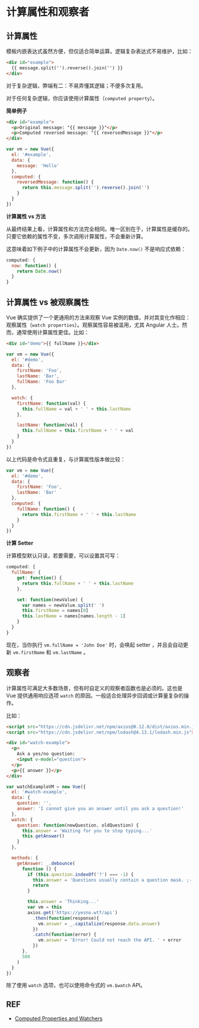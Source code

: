 # 计算属性和观察者

## 计算属性

模板内嵌表达式虽然方便，但仅适合简单运算。逻辑复杂表达式不易维护，比如：

```html
<div id="example">
  {{ message.split('').reverse().join('') }}
</div>
```

对于复杂逻辑，弊端有二：不易弄懂其逻辑；不便多次复用。

对于任何复杂逻辑，你应该使用计算属性（`computed property`）。

**简单例子**

```html
<div id="example">
  <p>Original message: "{{ message }}"</p>
  <p>Computed reversed message: "{{ reversedMessage }}"</p>
</div>
```

```js
var vm = new Vue({
  el: '#example',
  data: {
    message: 'Hello'
  },
  computed: {
    reversedMessage: function() {
      return this.message.split('').reverse().join('')
    }
  }
})
```

**计算属性 vs 方法**

从最终结果上看，计算属性和方法完全相同。唯一区别在于，计算属性是缓存的。只要它依赖的属性不变，多次调用计算属性，不会重新计算。

这意味着如下例子中的计算属性不会更新，因为 `Date.now()` 不是响应式依赖：

```js
computed: {
  now: function() {
    return Date.now()
  }
}
```

## **计算属性 vs 被观察属性**

Vue 确实提供了一个更通用的方法来观察 Vue 实例的数值，并对其变化作相应：观察属性（`watch properties`）。观察属性容易被滥用，尤其 Angular 人士。然而，通常使用计算属性更佳。比如：

```html
<div id="demo">{{ fullName }}</div>
```

```js
var vm = new Vue({
  el: '#demo',
  data: {
    firstName: 'Foo',
    lastName: 'Bar',
    fullName: 'Foo Bar'
  }, 

  watch: {
    firstName: function(val) {
      this.fullName = val + ' ' + this.lastName
    },

    lastName: function(val) {
      this.fullName = this.firstName + ' ' + val
    }
  }
})
```

以上代码是命令式且重复，与计算属性版本做比较：

```js
var vm = new Vue({
  el: '#demo',
  data: {
    firstName: 'Foo',
    lastName: 'Bar'
  },
  computed: {
    fullName: function() {
      return this.firstName + ' ' + this.lastName
    }
  }
})
```

**计算 Setter**

计算模型默认只读，若要需要，可以设置其可写：

```js
computed: {
  fullName: {
    get: function() {
      return this.fullName + ' ' + this.lastName
    },

    set: function(newValue) {
      var names = newValue.split(' ')
      this.firstName = names[0]
      this.lastName = names[names.length - 1]
    }
  }
}
```

现在，当你执行 `vm.fullName = 'John Doe'` 时，会唤起 setter ，并且会自动更新 `vm.firstName` 和 `vm.lastName` 。

## 观察者

计算属性可满足大多数场景，但有时自定义的观察者函数也是必须的。这也是 Vue 提供通用响应选项 `watch` 的原因。一般适合处理异步回调或计算量复杂的操作。

比如：

```html
<script src="https://cdn.jsdelivr.net/npm/axios@0.12.0/dist/axios.min.js"></script>
<script src="https://cdn.jsdelivr.net/npm/lodash@4.13.1/lodash.min.js"></script>

<div id="watch-example">
  <p>
    Ask a yes/no question:
    <input v-model="question">
  </p>
  <p>{{ answer }}</p>
</div>
```

```js
var watchExampleVM = new Vue({
  el: '#watch-example',
  data: {
    question: '',
    answer: 'I cannot give you an answer until you ask a question!'
  },
  watch: {
    question: function(newQuestion, oldQuestion) {
      this.answer = 'Waiting for you to stop typing...'
      this.getAnswer()
    }
  },

  methods: {
    getAnswer: _.debounce(
      function () {
        if (this.question.indexOf('?') === -1) {
          this.answer = 'Questions usually contain a question mask. ;-)'
          return
        }

        this.answer = 'Thinking...'
        var vm = this
        axios.get('https://yesno.wtf/api')
          .then(function(response){
            vm.answer = _.capitalize(response.data.answer)
          })
          .catch(function(error) {
            vm.answer = 'Error! Could not reach the API. ' + error
          })
      },
      500
    )
  }
})
```

除了使用 `watch` 选项，也可以使用命令式的 `vm.$watch` API。

## REF

- [Computed Properties and Watchers][guide]

[guide]: https://vuejs.org/v2/guide/computed.html